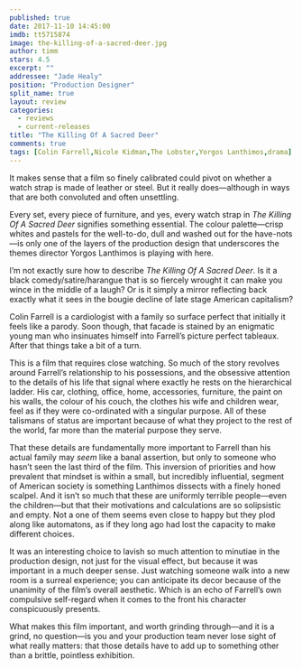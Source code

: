 ```yaml
---
published: true
date: 2017-11-10 14:45:00
imdb: tt5715874
image: the-killing-of-a-sacred-deer.jpg
author: timm
stars: 4.5
excerpt: ""
addressee: "Jade Healy"
position: "Production Designer"
split_name: true
layout: review
categories: 
  - reviews
  - current-releases
title: "The Killing Of A Sacred Deer"
comments: true
tags: [Colin Farrell,Nicole Kidman,The Lobster,Yorgos Lanthimos,drama]
---
```

It makes sense that a film so finely calibrated could pivot on whether a watch strap is made of leather or steel. But it really does—although in ways that are both convoluted and often unsettling.

Every set, every piece of furniture, and yes, every watch strap in _The Killing Of A Sacred Deer_ signifies something essential. The colour palette—crisp whites and pastels for the well-to-do, dull and washed out for the have-nots—is only one of the layers of the production design that underscores the themes director Yorgos Lanthimos is playing with here.

I’m not exactly sure how to describe _The Killing Of A Sacred Deer_.  Is it a black comedy/satire/harangue that is so fiercely wrought it can make you wince in the middle of a laugh? Or is it simply a mirror reflecting back exactly what it sees in the bougie decline of late stage American capitalism?

Colin Farrell is a cardiologist with a family so surface perfect that initially it feels like a parody. Soon though, that facade is stained by an enigmatic young man who insinuates himself into Farrell’s picture perfect tableaux. After that things take a bit of a turn.

This is a film that requires close watching. So much of the story revolves around Farrell’s relationship to his possessions, and the obsessive attention to the details of his life that signal where exactly he rests on the hierarchical ladder. His car, clothing, office, home, accessories, furniture, the paint on his walls, the colour of his couch, the clothes his wife and children wear, feel as if they were co-ordinated with a singular purpose. All of these talismans of status are important because of what they project to the rest of the world, far more than the material purpose they serve.

That these details are fundamentally more important to Farrell than his actual family may _seem_ like a banal assertion, but only to someone who hasn’t seen the last third of the film. This inversion of priorities and how prevalent that mindset is within a small, but incredibly influential, segment of American society is something Lanthimos dissects with a finely honed scalpel. And it isn’t so much that these are uniformly terrible people—even the children—but that their motivations and calculations are so solipsistic and empty. Not a one of them seems even close to happy but they plod along like automatons, as if they long ago had lost the capacity to make different choices.

It was an interesting choice to lavish so much attention to minutiae in the production design, not just for the visual effect, but because it was important in a much deeper sense. Just watching someone walk into a new room is a surreal experience; you can anticipate its decor because of the unanimity of the film’s overall aesthetic. Which is an echo of Farrell’s own compulsive self-regard when it comes to the front his character conspicuously presents.

What makes this film important, and worth grinding through—and it is a grind, no question—is you and your production team never lose sight of what really matters: that those details have to add up to something other than a brittle, pointless exhibition.